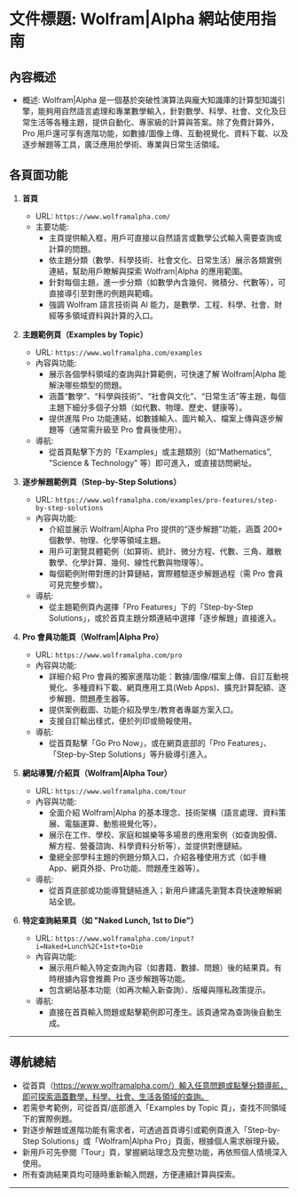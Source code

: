 # 文件標題: Wolfram|Alpha 網站使用指南

## 內容概述
- 概述: Wolfram|Alpha 是一個基於突破性演算法與龐大知識庫的計算型知識引擎，能夠用自然語言處理和專業數學輸入，針對數學、科學、社會、文化及日常生活等各種主題，提供自動化、專家級的計算與答案。除了免費計算外，Pro 用戶還可享有進階功能，如數據/圖像上傳、互動視覺化、資料下載、以及逐步解題等工具，廣泛應用於學術、專業與日常生活領域。

## 各頁面功能
1. **首頁**
   - URL: `https://www.wolframalpha.com/`
   - 主要功能:  
     - 主頁提供輸入框，用戶可直接以自然語言或數學公式輸入需要查詢或計算的問題。
     - 依主題分類（數學、科學技術、社會文化、日常生活）展示各類實例連結，幫助用戶瞭解與探索 Wolfram|Alpha 的應用範圍。
     - 針對每個主題，進一步分類（如數學內含幾何、微積分、代數等），可直接導引至對應的例題與範疇。
     - 強調 Wolfram 語言技術與 AI 能力，是數學、工程、科學、社會、財經等多領域資料與計算的入口。

2. **主題範例頁（Examples by Topic）**
   - URL: `https://www.wolframalpha.com/examples`
   - 內容與功能:  
     - 展示各個學科領域的查詢與計算範例，可快速了解 Wolfram|Alpha 能解決哪些類型的問題。
     - 涵蓋“數學”、“科學與技術”、“社會與文化”、“日常生活”等主題，每個主題下細分多個子分類（如代數、物理、歷史、健康等）。
     - 提供進階 Pro 功能連結，如數據輸入、圖片輸入、檔案上傳與逐步解題等（通常需升級至 Pro 會員後使用）。
   - 導航:  
     - 從首頁點擊下方的「Examples」或主題類別（如“Mathematics”, "Science & Technology" 等）即可進入，或直接訪問網址。

3. **逐步解題範例頁（Step-by-Step Solutions）**
   - URL: `https://www.wolframalpha.com/examples/pro-features/step-by-step-solutions`
   - 內容與功能:  
     - 介紹並展示 Wolfram|Alpha Pro 提供的“逐步解題”功能，涵蓋 200+ 個數學、物理、化學等領域主題。
     - 用戶可瀏覽具體範例（如算術、統計、微分方程、代數、三角、離散數學、化學計算、幾何、線性代數與物理等）。
     - 每個範例附帶對應的計算鏈結，實際體驗逐步解題過程（需 Pro 會員可見完整步驟）。
   - 導航:  
     - 從主題範例頁內選擇「Pro Features」下的「Step-by-Step Solutions」，或於首頁主題分類連結中選擇「逐步解題」直接進入。

4. **Pro 會員功能頁（Wolfram|Alpha Pro）**
   - URL: `https://www.wolframalpha.com/pro`
   - 內容與功能:  
     - 詳細介紹 Pro 會員的獨家進階功能：數據/圖像/檔案上傳、自訂互動視覺化、多種資料下載、網頁應用工具(Web Apps)、擴充計算配額、逐步解題、問題產生器等。
     - 提供案例截圖、功能介紹及學生/教育者專屬方案入口。
     - 支援自訂輸出樣式，便於列印或簡報使用。
   - 導航:  
     - 從首頁點擊「Go Pro Now」，或在網頁底部的「Pro Features」、「Step-by-Step Solutions」等升級導引進入。

5. **網站導覽/介紹頁（Wolfram|Alpha Tour）**
   - URL: `https://www.wolframalpha.com/tour`
   - 內容與功能:  
     - 全面介紹 Wolfram|Alpha 的基本理念、技術架構（語言處理、資料策展、電腦運算、動態視覺化等）。
     - 展示在工作、學校、家庭和娛樂等多場景的應用案例（如查詢股價、解方程、營養諮詢、科學資料分析等），並提供對應鏈結。
     - 彙總全部學科主題的例題分類入口，介紹各種使用方式（如手機App、網頁外掛、Pro功能、問題產生器等）。
   - 導航:  
     - 從首頁底部或功能導覽鏈結進入；新用戶建議先瀏覽本頁快速瞭解網站全貌。

6. **特定查詢結果頁（如 "Naked Lunch, 1st to Die"）**
   - URL: `https://www.wolframalpha.com/input?i=Naked+Lunch%2C+1st+to+Die`
   - 內容與功能:  
     - 展示用戶輸入特定查詢內容（如書籍、數據、問題）後的結果頁。有時根據內容會推薦 Pro 逐步解題等功能。
     - 包含網站基本功能（如再次輸入新查詢）、版權與隱私政策提示。
   - 導航:  
     - 直接在首頁輸入問題或點擊範例即可產生。該頁通常為查詢後自動生成。

---

## 導航總結
- 從首頁（https://www.wolframalpha.com/）輸入任意問題或點擊分類導航，即可探索涵蓋數學、科學、社會、生活各領域的查詢。
- 若需參考範例，可從首頁/底部進入「Examples by Topic 頁」，查找不同領域下的實際例題。
- 對逐步解題或進階功能有需求者，可透過首頁導引或範例頁進入「Step-by-Step Solutions」或「Wolfram|Alpha Pro」頁面，根據個人需求辦理升級。
- 新用戶可先參閱「Tour」頁，掌握網站理念及完整功能，再依照個人情境深入使用。
- 所有查詢結果頁均可隨時重新輸入問題，方便連續計算與探索。

---
